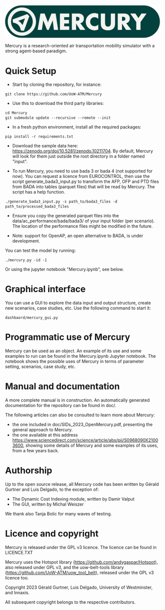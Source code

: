![mercury_logo.png](mercury_logo.png)


Mercury is a research-oriented air transportation mobility simulator with a strong agent-based paradigm.

# Quick Setup

- Start by cloning the repository, for instance:

```commandline
git clone https://github.com/UoW-ATM/Mercury
```

- Use this to download the third party libraries:
```commandline
cd Mercury
git submodule update --recursive --remote --init
```

- In a fresh python environment, install all the required packages:
```commandline
pip install -r requirements.txt
```

- Download the sample data here: https://zenodo.org/doi/10.5281/zenodo.10211704. By default, Mercury will look for them just outside the root directory in a folder
named "input".

- To run Mercury, you need to use bada 3 or bada 4 (not supported for now). You can request a licence from EUROCONTROL,
then use the script generate_bada3_input.py to transform the AFP, OFP and PTD files from BADA into tables (parquet files) that will be read by Mercury. The script has a help function.
```commandline
./generate_bada3_input.py -s path_to/bada3_files -d path_to/processed_bada3_files
```
- Ensure you copy the generated parquet files into the data/ac_performance/bada/bada3/ of your input folder (per scenario). The location of the performance files might be modified in the future.

- Note: support for OpenAP, an open alternative to BADA, is under development.


You can test the model by running:
```commandline
./mercury.py -id -1
```
Or using the jupyter notebook "Mercury.ipynb", see below.

# Graphical interface

You can use a GUI to explore the data input and output structure, create new scenarios, case studies, etc. Use the 
following command to start it:
```commandline
dashbaord/mercury_gui.py
```

# Programmatic use of Mercury

Mercury can be used as an object. An example of its use and some examples to run can be found in 
the Mercury.ipynb Jupyter notebook. The notebook shows the possible uses of Mercury in terms of parameter setting, 
scenarios, case study, etc.

# Manual and documentation
A more complete manual is in construction. An automatically generated documentation for the repository can be found in 
doc/.

The following articles can also be consulted to learn more about Mercury:
- the one included in doc/SIDs_2023_OpenMercury.pdf, presenting the general approach to Mercury.
- the one available at this address https://www.sciencedirect.com/science/article/abs/pii/S0968090X21003600, showing 
some details of Mercury and some examples of its uses, from a few years back.


# Authorship

Up to the open source release, all Mercury code has been written by Gérald Gurtner and Luis Delgado, to the exception of:

- The Dynamic Cost Indexing module, written by Damir Valput
- The GUI, written by Michal Weiszer

We thank also Tanja Bolic for many waves of testing.

# Licence and copyright

Mercury is released under the GPL v3 licence. The licence can be found in LICENCE.TXT

Mercury uses the Hotspot library (https://github.com/andygaspar/Hotspot), also released under GPL v3, and
the uow-belt-tools library (https://github.com/UoW-ATM/uow_tool_belt), released under the GPL v3 licence too.

Copyright 2023 Gérald Gurtner, Luis Delgado, University of Westminster, and Innaxis.

All subsequent copyright belongs to the respective contributors.
